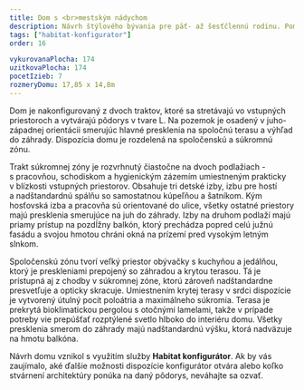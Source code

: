 ```yaml
---
title: Dom s <br>mestským nádychom
description: Návrh štýlového bývania pre päť- až šesťčlennú rodinu. Pomocou Habitat konfigurátora sme vytvorili dvojpodlažnú mestskú vilu s luxusnými detailmi a nevšedným pôdorysom, ktorý ponúka bohatý výber výhľadov do záhrady a vonkajších pobytových plôch. Na fasáde je použitá kombinácia tehlového obkladu s bielou omietkou, doplnenou antracitovými rámami okien.
tags: ["habitat-konfigurator"]
order: 16

vykurovanaPlocha: 174
uzitkovaPlocha: 174
pocetIzieb: 7
rozmeryDomu: 17,85 x 14,8m
---
```



Dom je nakonfigurovaný z dvoch traktov, ktoré sa stretávajú vo vstupných priestoroch a vytvárajú pôdorys v tvare L. Na pozemok je osadený v juho-západnej orientácii smerujúc hlavné presklenia na spoločnú terasu a výhľad do záhrady. Dispozícia domu je rozdelená na spoločenskú a súkromnú zónu. 

Trakt súkromnej zóny je rozvrhnutý čiastočne na dvoch podlažiach - s pracovňou, schodiskom a hygienickým zázemím umiestneným prakticky v blízkosti vstupných priestorov. Obsahuje tri detské izby, izbu pre hostí a nadštandardnú spálňu so samostatnou kúpeľňou a šatníkom. Kým hosťovská izba a pracovňa sú orientované do ulice, všetky ostatné priestory majú presklenia smerujúce na juh do záhrady. Izby na druhom podlaží majú priamy prístup na pozdĺžny balkón, ktorý prechádza popred celú južnú fasádu a svojou hmotou chráni okná na prízemí pred vysokým letným slnkom. 

Spoločenskú zónu tvorí veľký priestor obývačky s kuchyňou a jedálňou, ktorý je preskleniami prepojený so záhradou a krytou terasou. Tá je prístupná aj z chodby v súkromnej zóne, ktorú zároveň nadštandardne presvetľuje a opticky skracuje. Umiestnením krytej terasy v srdci dispozície je vytvorený útulný pocit poloátria a maximálneho súkromia. Terasa je prekrytá bioklimatickou pergolou s otočnými lamelami, takže v prípade potreby vie prepúšťať rozptýlené svetlo hlboko do interiéru domu. Všetky presklenia smerom do záhrady majú nadštandardnú výšku, ktorá nadväzuje na hmotu balkóna. 

Návrh domu vznikol s využitím služby <strong>Habitat konfigurátor</strong>. Ak by vás zaujímalo, aké ďalšie možnosti dispozície konfigurátor otvára alebo koľko stvárnení architektúry ponúka na daný pôdorys, neváhajte sa ozvať. 


